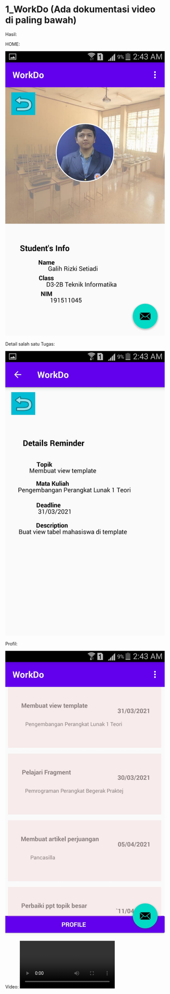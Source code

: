 # 1_WorkDo (Ada dokumentasi video di paling bawah)

Hasil:


HOME:

![](Dokumentasi/1.1.jpeg)


Detail salah satu Tugas:


![](Dokumentasi/2.1.jpeg)


Profil:


![](Dokumentasi/3.1.jpeg)


Video:
![Demo](https://user-images.githubusercontent.com/73786777/114611906-b1c98400-9ccb-11eb-9ab4-b5c431f360da.mp4)


